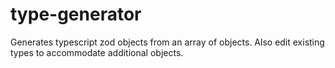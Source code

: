 # type-generator

Generates typescript zod objects from an array of objects. Also edit existing types to accommodate additional objects.